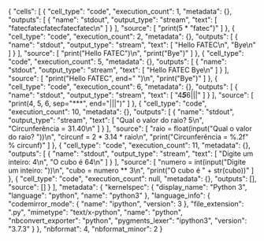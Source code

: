 {
 "cells": [
  {
   "cell_type": "code",
   "execution_count": 1,
   "metadata": {},
   "outputs": [
    {
     "name": "stdout",
     "output_type": "stream",
     "text": [
      "fatecfatecfatecfatecfatec\n"
     ]
    }
   ],
   "source": [
    "print(5 * \"fatec\")"
   ]
  },
  {
   "cell_type": "code",
   "execution_count": 2,
   "metadata": {},
   "outputs": [
    {
     "name": "stdout",
     "output_type": "stream",
     "text": [
      "Hello FATEC\n",
      "Bye\n"
     ]
    }
   ],
   "source": [
    "print(\"Hello FATEC\")\n",
    "print(\"Bye\")"
   ]
  },
  {
   "cell_type": "code",
   "execution_count": 5,
   "metadata": {},
   "outputs": [
    {
     "name": "stdout",
     "output_type": "stream",
     "text": [
      "Hello FATEC Bye\n"
     ]
    }
   ],
   "source": [
    "print(\"Hello FATEC\", end=\" \")\n",
    "print(\"Bye\")"
   ]
  },
  {
   "cell_type": "code",
   "execution_count": 6,
   "metadata": {},
   "outputs": [
    {
     "name": "stdout",
     "output_type": "stream",
     "text": [
      "4***5***6|||"
     ]
    }
   ],
   "source": [
    "print(4, 5, 6, sep=\"***\", end=\"|||\")"
   ]
  },
  {
   "cell_type": "code",
   "execution_count": 10,
   "metadata": {},
   "outputs": [
    {
     "name": "stdout",
     "output_type": "stream",
     "text": [
      "Qual o valor do raio? 5\n",
      "Circunferência = 31.40\n"
     ]
    }
   ],
   "source": [
    "raio = float(input(\"Qual o valor do raio? \"))\n",
    "circunf = 2 * 3.14 * raio\n",
    "print(\"Circunferência = %.2f\" % circunf)"
   ]
  },
  {
   "cell_type": "code",
   "execution_count": 11,
   "metadata": {},
   "outputs": [
    {
     "name": "stdout",
     "output_type": "stream",
     "text": [
      "Digite um inteiro: 4\n",
      "O cubo é 64\n"
     ]
    }
   ],
   "source": [
    "numero = int(input(\"Digite um inteiro: \"))\n",
    "cubo = numero ** 3\n",
    "print(\"O cubo é \" + str(cubo))"
   ]
  },
  {
   "cell_type": "code",
   "execution_count": null,
   "metadata": {},
   "outputs": [],
   "source": []
  }
 ],
 "metadata": {
  "kernelspec": {
   "display_name": "Python 3",
   "language": "python",
   "name": "python3"
  },
  "language_info": {
   "codemirror_mode": {
    "name": "ipython",
    "version": 3
   },
   "file_extension": ".py",
   "mimetype": "text/x-python",
   "name": "python",
   "nbconvert_exporter": "python",
   "pygments_lexer": "ipython3",
   "version": "3.7.3"
  }
 },
 "nbformat": 4,
 "nbformat_minor": 2
}
